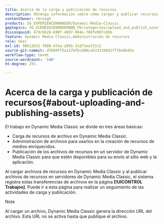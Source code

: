 ```yaml
---
title: Acerca de la carga y publicación de recursos
description: Obtenga información sobre cómo cargar y publicar recursos en Dynamic Media Classic.
contentOwner: rbrough
products: SG_EXPERIENCEMANAGER/Dynamic-Media-Classic
geptopics: SG_SCENESEVENONDEMAND_PK/categories/upload_and_publish_assets
discoiquuid: 47dcbb26-b90f-40d7-964e-f08fe98fcdbb
feature: Dynamic Media Classic,Administración de recursos
role: User
exl-id: 98b12031-f88b-47ea-a95b-31d71eaf22c2
source-git-commit: df689ff5a127bfbc400ca5331168d1ff7bb0b42e
workflow-type: tm+mt
source-wordcount: '148'
ht-degree: 25%

---
```


# Acerca de la carga y publicación de recursos{#about-uploading-and-publishing-assets}

El trabajo en Dynamic Media Classic se divide en tres áreas básicas:

* Carga de recursos de archivo en Dynamic Media Classic.
* Administración de archivos para usarlos en la creación de recursos de medios enriquecidos.
* Publicación de los archivos de recursos en un servidor de Dynamic Media Classic para que estén disponibles para su envío al sitio web y la aplicación.

Al cargar archivos de recursos en Dynamic Media Classic y al publicar archivos de recursos en servidores de Dynamic Media Classic, el sistema registra estas transferencias de archivos en la página **[!UICONTROL Trabajos]**. Puede ir a esta página para realizar un seguimiento de las actividades de carga y publicación.

>[!NOTE]
>
>Al cargar un archivo, Dynamic Media Classic genera la dirección URL del archivo. Esta URL no se activa hasta que publique el archivo.

<!-- >[!NOTE]
>
>A new Instant Publish feature was made available shortly after the release of Dynamic Media Classic 6.0. This feature, which publishes assets immediately with one step, is being rolled out gradually, replacing the **[!UICONTROL Mark for Publish]** functionality. Some users will continue to see the current interface and functionality for a while, until they are included in the rollout. In addition, some assets will continue to use the “Mark for Publish” process for a while after the rollout. -->
